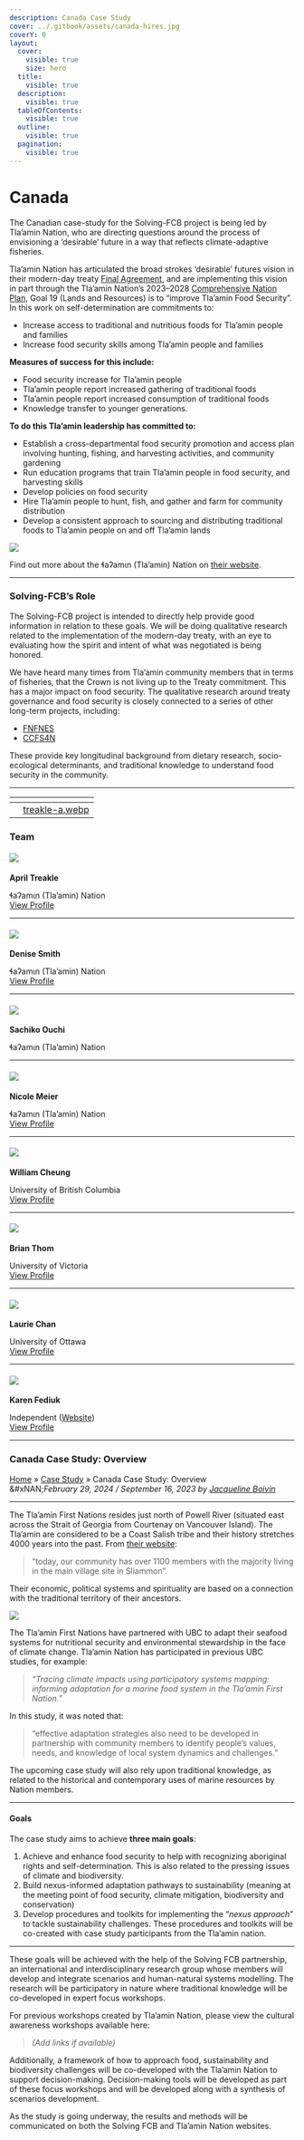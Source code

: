 ```yaml
---
description: Canada Case Study
cover: ../.gitbook/assets/canada-hires.jpg
coverY: 0
layout:
  cover:
    visible: true
    size: hero
  title:
    visible: true
  description:
    visible: true
  tableOfContents:
    visible: true
  outline:
    visible: true
  pagination:
    visible: true
---
```


# Canada

The Canadian case-study for the Solving-FCB project is being led by Tla’amin Nation, who are directing questions around the process of envisioning a ‘desirable’ future in a way that reflects climate-adaptive fisheries.

Tla’amin Nation has articulated the broad strokes ‘desirable’ futures vision in their modern-day treaty [Final Agreement](https://www.tlaaminnation.com/home-page/final-agreement/), and are implementing this vision in part through the Tla’amin Nation’s 2023–2028 [Comprehensive Nation Plan](https://www.tlaaminnation.com/comprehensive-nation-plan/), Goal 19 (Lands and Resources) is to “improve Tla’amin Food Security”. In this work on self-determination are commitments to:

* Increase access to traditional and nutritious foods for Tla’amin people and families
* Increase food security skills among Tla’amin people and families

**Measures of success for this include:**

* Food security increase for Tla’amin people
* Tla’amin people report increased gathering of traditional foods
* Tla’amin people report increased consumption of traditional foods
* Knowledge transfer to younger generations.

**To do this Tla’amin leadership has committed to:**

* Establish a cross-departmental food security promotion and access plan involving hunting, fishing, and harvesting activities, and community gardening
* Run education programs that train Tla’amin people in food security, and harvesting skills
* Develop policies on food security
* Hire Tla’amin people to hunt, fish, and gather and farm for community distribution
* Develop a consistent approach to sourcing and distributing traditional foods to Tla’amin people on and off Tla’amin lands

![](https://solvingfcb.org/wp-content/uploads/tlaamin-nation-logo.jpg)

Find out more about the ɬaʔamɩn (Tla’amin) Nation on [their website](https://www.tlaaminnation.com/).

***

### Solving-FCB’s Role

The Solving-FCB project is intended to directly help provide good information in relation to these goals. We will be doing qualitative research related to the implementation of the modern-day treaty, with an eye to evaluating how the spirit and intent of what was negotiated is being honored.

We have heard many times from Tla’amin community members that in terms of fisheries, that the Crown is not living up to the Treaty commitment. This has a major impact on food security. The qualitative research around treaty governance and food security is closely connected to a series of other long-term projects, including:

* [FNFNES](https://www.fnfnes.ca/)
* [CCFS4N](https://www.ccfs4n.ca/research-activities)

These provide key longitudinal background from dietary research, socio-ecological determinants, and traditional knowledge to understand food security in the community.

***

<table data-view="cards"><thead><tr><th></th><th data-hidden data-card-cover data-type="files"></th></tr></thead><tbody><tr><td></td><td><a href="../.gitbook/assets/treakle-a.webp">treakle-a.webp</a></td></tr></tbody></table>

### Team

#### ![](https://solvingfcb.org/wp-content/uploads/april-linton.jpg)

**April Treakle**

ɬaʔamɩn (Tla’amin) Nation\
[View Profile](https://solvingfcb.org/people/treakle-a/)

***

#### ![](https://solvingfcb.org/wp-content/uploads/denise-smith.jpg)

**Denise Smith**

ɬaʔamɩn (Tla’amin) Nation\
[View Profile](https://solvingfcb.org/people/smith-d/)

***

#### ![](https://solvingfcb.org/wp-content/uploads/sachiko-ouchi.jpg)

**Sachiko Ouchi**

ɬaʔamɩn (Tla’amin) Nation

***

#### ![](https://solvingfcb.org/wp-content/uploads/nicole-meier-solvingfcb-canada.jpg)

**Nicole Meier**

ɬaʔamɩn (Tla’amin) Nation\
[View Profile](https://solvingfcb.org/people/meier-n/)

***

#### ![](https://solvingfcb.org/wp-content/uploads/w-cheung.jpg)

**William Cheung**

University of British Columbia\
[View Profile](https://solvingfcb.org/people/william-cheung/)

***

#### ![](https://solvingfcb.org/wp-content/uploads/thom-b-bw.jpg)

**Brian Thom**

University of Victoria\
[View Profile](https://solvingfcb.org/people/thom-b/)

***

#### ![](https://solvingfcb.org/wp-content/uploads/laurie-chan.jpg)

**Laurie Chan**

University of Ottawa\
[View Profile](https://solvingfcb.org/people/laurie-chan/)

***

#### ![](https://solvingfcb.org/wp-content/uploads/karen-fediuk.jpg)

**Karen Fediuk**

Independent ([Website](https://www.karenfediuk.ca/))\
[View Profile](https://solvingfcb.org/people/fediuk-k/)

***

### Canada Case Study: Overview

[Home](https://solvingfcb.org) » [Case Study](https://solvingfcb.org/category/case-study/) » Canada Case Study: Overview\
&#xNAN;_&#x46;ebruary 29, 2024 / September 16, 2023 by_ [_Jacqueline Boivin_](https://solvingfcb.org/author/jacqueline-boivin/)

***

The Tla’amin First Nations resides just north of Powell River (situated east across the Strait of Georgia from Courtenay on Vancouver Island). The Tla’amin are considered to be a Coast Salish tribe and their history stretches 4000 years into the past. From [their website](https://www.tlaaminnation.com/home-page/community/):

> “today, our community has over 1100 members with the majority living in the main village site in Sliammon”.

Their economic, political systems and spirituality are based on a connection with the traditional territory of their ancestors.

![](https://lh5.googleusercontent.com/fZsJ2iDzdx1OK5XonzZ_fqxCuwU4-cB_KBbxKPcKIV-f0XGA71AyGjV2sK8Jg_MS2xunhkZ0jR6cxNpUoLDpv9MIVPWs4nO3VnZNxAIwiT2TOpMpAhIEhUJT18b6pUar7cOxjniaKShH416qGVEGQA)

The Tla’amin First Nations have partnered with UBC to adapt their seafood systems for nutritional security and environmental stewardship in the face of climate change. Tla’amin Nation has participated in previous UBC studies, for example:

> _“Tracing climate impacts using participatory systems mapping: informing adaptation for a marine food system in the Tla’amin First Nation.”_

In this study, it was noted that:

> “effective adaptation strategies also need to be developed in partnership with community members to identify people’s values, needs, and knowledge of local system dynamics and challenges.”

The upcoming case study will also rely upon traditional knowledge, as related to the historical and contemporary uses of marine resources by Nation members.

***

#### Goals

The case study aims to achieve **three main goals**:

1. Achieve and enhance food security to help with recognizing aboriginal rights and self-determination. This is also related to the pressing issues of climate and biodiversity.
2. Build nexus-informed adaptation pathways to sustainability (meaning at the meeting point of food security, climate mitigation, biodiversity and conservation)
3. Develop procedures and toolkits for implementing the “_nexus approach_” to tackle sustainability challenges. These procedures and toolkits will be co-created with case study participants from the Tla’amin nation.

***

These goals will be achieved with the help of the Solving FCB partnership, an international and interdisciplinary research group whose members will develop and integrate scenarios and human-natural systems modelling. The research will be participatory in nature where traditional knowledge will be co-developed in expert focus workshops.

For previous workshops created by Tla’amin Nation, please view the cultural awareness workshops available here:

> _(Add links if available)_

Additionally, a framework of how to approach food, sustainability and biodiversity challenges will be co-developed with the Tla’amin Nation to support decision-making. Decision-making tools will be developed as part of these focus workshops and will be developed along with a synthesis of scenarios development.

As the study is going underway, the results and methods will be communicated on both the Solving FCB and Tla’amin Nation websites.
